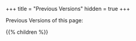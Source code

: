 +++
title = "Previous Versions"
hidden = true
+++

Previous Versions of this page:

{{% children %}}

